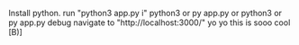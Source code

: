 Install python.
run "python3 app.py i"
python3 or py app.py
    or python3 or py app.py debug
navigate to "http://localhost:3000/"
yo yo this is sooo cool [B)]